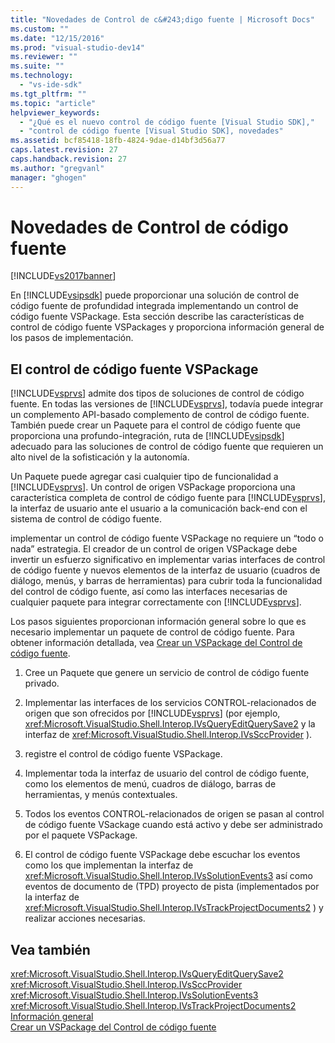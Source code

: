 ```yaml
---
title: "Novedades de Control de c&#243;digo fuente | Microsoft Docs"
ms.custom: ""
ms.date: "12/15/2016"
ms.prod: "visual-studio-dev14"
ms.reviewer: ""
ms.suite: ""
ms.technology: 
  - "vs-ide-sdk"
ms.tgt_pltfrm: ""
ms.topic: "article"
helpviewer_keywords: 
  - "¿Qué es el nuevo control de código fuente [Visual Studio SDK],"
  - "control de código fuente [Visual Studio SDK], novedades"
ms.assetid: bcf85418-18fb-4824-9dae-d14bf3d56a77
caps.latest.revision: 27
caps.handback.revision: 27
ms.author: "gregvanl"
manager: "ghogen"
---
```

# Novedades de Control de c&#243;digo fuente
[!INCLUDE[vs2017banner](../../code-quality/includes/vs2017banner.md)]

En [!INCLUDE[vsipsdk](../../extensibility/includes/vsipsdk_md.md)] puede proporcionar una solución de control de código fuente de profundidad integrada implementando un control de código fuente VSPackage.  Esta sección describe las características de control de código fuente VSPackages y proporciona información general de los pasos de implementación.  
  
## El control de código fuente VSPackage  
 [!INCLUDE[vsprvs](../../code-quality/includes/vsprvs_md.md)] admite dos tipos de soluciones de control de código fuente.  En todas las versiones de [!INCLUDE[vsprvs](../../code-quality/includes/vsprvs_md.md)], todavía puede integrar un complemento API\-basado complemento de control de código fuente.  También puede crear un Paquete para el control de código fuente que proporciona una profundo\-integración, ruta de [!INCLUDE[vsipsdk](../../extensibility/includes/vsipsdk_md.md)] adecuado para las soluciones de control de código fuente que requieren un alto nivel de la sofisticación y la autonomía.  
  
 Un Paquete puede agregar casi cualquier tipo de funcionalidad a [!INCLUDE[vsprvs](../../code-quality/includes/vsprvs_md.md)].  Un control de origen VSPackage proporciona una característica completa de control de código fuente para [!INCLUDE[vsprvs](../../code-quality/includes/vsprvs_md.md)], la interfaz de usuario ante el usuario a la comunicación back\-end con el sistema de control de código fuente.  
  
 implementar un control de código fuente VSPackage no requiere un “todo o nada” estrategia.  El creador de un control de origen VSPackage debe invertir un esfuerzo significativo en implementar varias interfaces de control de código fuente y nuevos elementos de la interfaz de usuario \(cuadros de diálogo, menús, y barras de herramientas\) para cubrir toda la funcionalidad del control de código fuente, así como las interfaces necesarias de cualquier paquete para integrar correctamente con [!INCLUDE[vsprvs](../../code-quality/includes/vsprvs_md.md)].  
  
 Los pasos siguientes proporcionan información general sobre lo que es necesario implementar un paquete de control de código fuente.  Para obtener información detallada, vea [Crear un VSPackage del Control de código fuente](../../extensibility/internals/creating-a-source-control-vspackage.md).  
  
1.  Cree un Paquete que genere un servicio de control de código fuente privado.  
  
2.  Implementar las interfaces de los servicios CONTROL\-relacionados de origen que son ofrecidos por [!INCLUDE[vsprvs](../../code-quality/includes/vsprvs_md.md)] \(por ejemplo, <xref:Microsoft.VisualStudio.Shell.Interop.IVsQueryEditQuerySave2> y la interfaz de <xref:Microsoft.VisualStudio.Shell.Interop.IVsSccProvider> \).  
  
3.  registre el control de código fuente VSPackage.  
  
4.  Implementar toda la interfaz de usuario del control de código fuente, como los elementos de menú, cuadros de diálogo, barras de herramientas, y menús contextuales.  
  
5.  Todos los eventos CONTROL\-relacionados de origen se pasan al control de código fuente VSackage cuando está activo y debe ser administrado por el paquete VSPackage.  
  
6.  El control de código fuente VSPackage debe escuchar los eventos como los que implementan la interfaz de <xref:Microsoft.VisualStudio.Shell.Interop.IVsSolutionEvents3> así como eventos de documento de \(TPD\) proyecto de pista \(implementados por la interfaz de <xref:Microsoft.VisualStudio.Shell.Interop.IVsTrackProjectDocuments2> \) y realizar acciones necesarias.  
  
## Vea también  
 <xref:Microsoft.VisualStudio.Shell.Interop.IVsQueryEditQuerySave2>   
 <xref:Microsoft.VisualStudio.Shell.Interop.IVsSccProvider>   
 <xref:Microsoft.VisualStudio.Shell.Interop.IVsSolutionEvents3>   
 <xref:Microsoft.VisualStudio.Shell.Interop.IVsTrackProjectDocuments2>   
 [Información general](../../extensibility/internals/source-control-integration-overview.md)   
 [Crear un VSPackage del Control de código fuente](../../extensibility/internals/creating-a-source-control-vspackage.md)